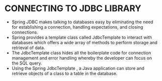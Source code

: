 # CONNECTING TO JDBC LIBRARY
- Spring JDBC makes talking to databases easy by eliminating the need for
establishing a connection, handling expectations, and closing connections.
- Spring provides a template class called JdbcTemplate to interact with
databases which offers a wide array of methods to perform storage and
retrieval of data.
- The JdbcTemplate class hides all the boilerplate code for
connection management and error handling whereby the developer can
focus on the SQL query.
- Using the Spring JdbcTemplate , a Java application can store and retrieve
objects of a class to a table in the database.